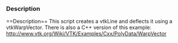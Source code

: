 ### Description
==Description==
This script creates a vtkLine and deflects it using a vtkWarpVector. There is also a C++ version of this example: http://www.vtk.org/Wiki/VTK/Examples/Cxx/PolyData/WarpVector
